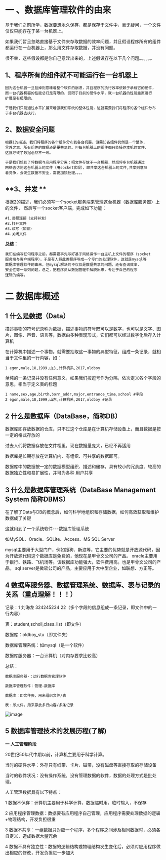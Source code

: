 # 一 、数据库管理软件的由来

基于我们之前所学，数据要想永久保存，都是保存于文件中，毫无疑问，一个文件仅仅只能存在于某一台机器上。

如果我们暂且忽略直接基于文件来存取数据的效率问题，并且假设程序所有的组件都运行在一台机器上，那么用文件存取数据，并没有问题。

很不幸，这些假设都是你自己意淫出来的，上述假设存在以下几个问题。。。。。。

## **1、程序所有的组件就不可能运行在一台机器上**

```
因为这台机器一旦挂掉则意味着整个软件的崩溃，并且程序的执行效率依赖于承载它的硬件，
而一台机器机器的性能总归是有限的，受限于目前的硬件水平，就一台机器的性能垂直进行
扩展是有极限的。

于是我们只能通过水平扩展来增强我们系统的整体性能，这就需要我们将程序的各个组件分布
于多台机器去执行。
```

## **2、数据安全问题**

```
根据1的描述，我们将程序的各个组件分布到各台机器，但需知各组件仍然是一个整体，
言外之意，所有组件的数据还是要共享的。但每台机器上的组件都只能操作本机的文件，
这就导致了数据必然不一致。

于是我们想到了将数据与应用程序分离：把文件存放于一台机器，然后将多台机器通过
网络去访问这台机器上的文件（用socket实现），即共享这台机器上的文件,共享则意味
着竞争，会发生数据不安全，需要加锁处理。。。。

```

## **3、并发 **

根据2的描述，我们必须写一个socket服务端来管理这台机器（数据库服务器）上的文件，
然后写一个socket客户端，完成如下功能：
```
#1.远程连接（支持并发）
#2.打开文件
#3.读写（加锁）
#4.关闭文件
```

**总结：**

```
我们在编写任何程序之前，都需要事先写好基于网络操作一台主机上文件的程序（socket
服务端与客户端程序），于是有人将此类程序写成一个专门的处理软件，这就是mysql等
数据库管理软件的由来，但mysql解决的不仅仅是数据共享的问题，还有查询效率，
安全性等一系列问题，总之，把程序员从数据管理中解脱出来，专注于自己的程序
逻辑的编写。
```

# 二 数据库概述 

## 1 什么是数据（Data） 

描述事物的符号记录称为数据，描述事物的符号既可以是数字，也可以是文字、图片，图像、声音、语言等，数据由多种表现形式，它们都可以经过数字化后存入计算机

在计算机中描述一个事物，就需要抽取这一事物的典型特征，组成一条记录，就相当于文件里的一行内容，如：

```1 egon,male,18,1999,山东,计算机系,2017,oldboy```

单纯的一条记录并没有任何意义，如果我们按逗号作为分隔，依次定义各个字段的意思，相当于定义表的标题

```
1 name,sex,age,birth,born_addr,major,entrance_time,school #字段
2 egon,male,18,1999,山东,计算机系,2017,oldboy #记录
```

## **2 什么是数据库（DataBase，简称DB）**

数据库即存放数据的仓库，只不过这个仓库是在计算机存储设备上，而且数据是按一定的格式存放的

过去人们将数据存放在文件柜里，现在数据量庞大，已经不再适用

数据库是长期存放在计算机内、有组织、可共享的数据即可。

数据库中的数据按一定的数据模型组织、描述和储存，具有较小的冗余度、较高的数据独立性和易扩展性，并可为各种 用户共享

## **3 什么是数据库管理系统（DataBase Management System 简称DBMS）**

在了解了Data与DB的概念后，如何科学地组织和存储数据，如何高效获取和维护数据成了关键

这就用到了一个系统软件---数据库管理系统

如MySQL、Oracle、SQLite、Access、MS SQL Server

mysql主要用于大型门户，例如搜狗、新浪等，它主要的优势就是开放源代码，因为开放源代码这个数据库是免费的，他现在是甲骨文公司的产品。
oracle主要用于银行、铁路、飞机场等。该数据库功能强大，软件费用高。也是甲骨文公司的产品。
sql server是微软公司的产品，主要应用于大中型企业，如联想、方正等。

## **4 数据库服务器、数据管理系统、数据库、表与记录的关系（重点理解！！！）**

记录：1 刘海龙  324245234 22（多个字段的信息组成一条记录，即文件中的一行内容）

表：student,scholl,class_list（即文件）

数据库：oldboy_stu（即文件夹）

数据库管理系统：如mysql（是一个软件）

数据库服务器：一台计算机（对内存要求比较高）

总结：

    数据库服务器-：运行数据库管理软件

    数据库管理软件：管理-数据库

    数据库：即文件夹，用来组织文件/表

    表：即文件，用来存放多行内容/多条记录
    
![image](http://m.qpic.cn/psb?/V102A2lz4CNKDM/oDY*6RgtDbPp18kATdH9kgPWqmCamCdDuaxIE6J7es4!/b/dJUAAAAAAAAA&bo=wwKtAQAAAAADB08!&rf=viewer_4)

## **5 数据库管理技术的发展历程(了解)**

**一 人工管理阶段**

20世纪50年代中期以前，计算机主要用于科学计算。

当时的硬件水平：外存只有纸带、卡片、磁带，没有磁盘等直接存取的存储设备

当时的软件状况：没有操作系统，没有管理数据的软件，数据的处理方式是批处理。

人工管理数据具有以下特点：

1 数据不保存：计算机主要用于科学计算，数据临时用，临时输入，不保存

2 应用程序管理数据：数据要有应用程序自己管理，应用程序需要处理数据的逻辑+物理结构，开发负担很重

3 数据不共享：一组数据只对应一个程序，多个程序之间涉及相同数据时，必须各自定义，造成数据大量冗余

4 数据不具有独立性：数据的逻辑结构或物理结构发生变化后，必须对应用程序做出相应的修改，开发负担进一步加大
